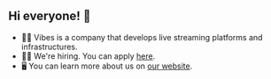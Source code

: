 ## Hi everyone! 👋

- 🙋‍♀️ Vibes is a company that develops live streaming platforms and infrastructures.
- 👯‍♀️ We're hiring. You can apply [here](https://www.linkedin.com/company/vibessocial/jobs/).
- 🖥 You can learn more about us on [our website](https://vibes.video).
